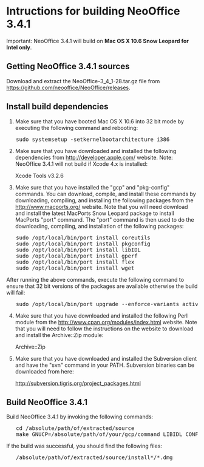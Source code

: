 # Intructions for building NeoOffice 3.4.1

Important: NeoOffice 3.4.1 will build on **Mac OS X 10.6 Snow Leopard for Intel only**.

## Getting NeoOffice 3.4.1 sources

Download and extract the NeoOffice-3_4_1-28.tar.gz file from https://github.com/neooffice/NeoOffice/releases.

## Install build dependencies

1. Make sure that you have booted Mac OS X 10.6 into 32 bit mode by executing the following command and rebooting:

<pre>
   sudo systemsetup -setkernelbootarchitecture i386
</pre>

2. Make sure that you have downloaded and installed the following dependencies from http://developer.apple.com/ website. Note: NeoOffice 3.4.1 will not build if Xcode 4.x is installed:

   Xcode Tools v3.2.6

3. Make sure that you have installed the "gcp" and "pkg-config" commands. You can download, compile, and install these commands by downloading, compiling, and installing the following packages from the http://www.macports.org/ website. Note that you will need download and install the latest MacPorts Snow Leopard package to install MacPorts "port" command. The "port" command is then used to do the downloading, compiling, and installation of the following packages:

<pre>
   sudo /opt/local/bin/port install coreutils
   sudo /opt/local/bin/port install pkgconfig
   sudo /opt/local/bin/port install libIDL
   sudo /opt/local/bin/port install gperf
   sudo /opt/local/bin/port install flex
   sudo /opt/local/bin/port install wget
</pre>

   After running the above commands, execute the following command to ensure that 32 bit versions of the packages are available otherwise the build will fail:

<pre>
   sudo /opt/local/bin/port upgrade --enforce-variants active +universal 
</pre>

4. Make sure that you have downloaded and installed the following Perl module from the http://www.cpan.org/modules/index.html website. Note that you will need to follow the instructions on the website to download and install the Archive::Zip module:

   Archive::Zip

5. Make sure that you have downloaded and installed the Subversion client and have the "svn" command in your PATH. Subversion binaries can be downloaded from here:

   http://subversion.tigris.org/project_packages.html

## Build NeoOffice 3.4.1

Build NeoOffice 3.4.1 by invoking the following commands:

<pre>
   cd /absolute/path/of/extracted/source
   make GNUCP=/absolute/path/of/your/gcp/command LIBIDL_CONFIG=/absolute/path/of/your/libIDL-config-2/command PKG_CONFIG=/absolute/path/of/your/pkg-config/command
</pre>

If the build was successful, you should find the following files:

<pre>
   /absolute/path/of/extracted/source/install*/*.dmg 
</pre>
